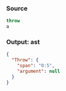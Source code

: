 ### Source
```js parse:stmt
throw
a
```

### Output: ast
```json
{
  "Throw": {
    "span": "0:5",
    "argument": null
  }
}
```
